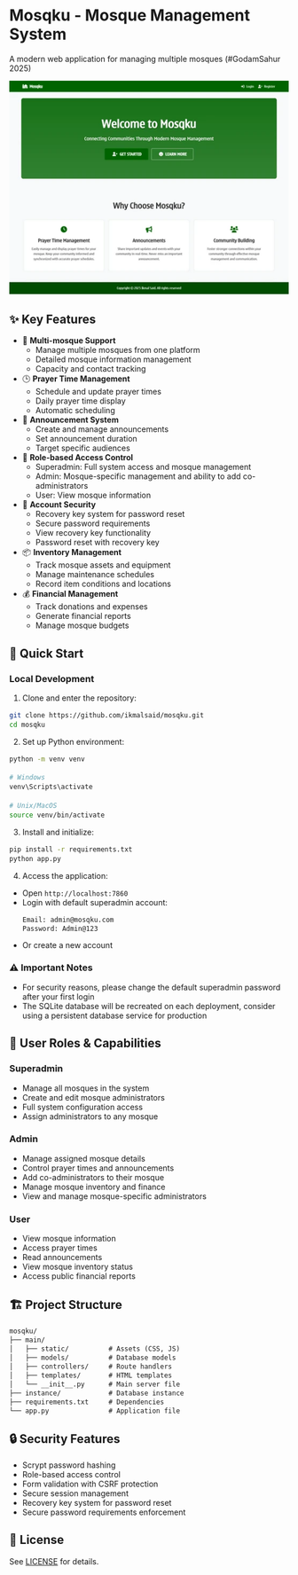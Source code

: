 # Mosqku - Mosque Management System

A modern web application for managing multiple mosques (#GodamSahur 2025)

![Mosqku Homepage](assets/thumb.webp)

## ✨ Key Features

- 🕌 **Multi-mosque Support**
  - Manage multiple mosques from one platform
  - Detailed mosque information management
  - Capacity and contact tracking
- 🕒 **Prayer Time Management**
  - Schedule and update prayer times
  - Daily prayer time display
  - Automatic scheduling
- 📢 **Announcement System**
  - Create and manage announcements
  - Set announcement duration
  - Target specific audiences
- 👥 **Role-based Access Control**
  - Superadmin: Full system access and mosque management
  - Admin: Mosque-specific management and ability to add co-administrators
  - User: View mosque information
- 🔐 **Account Security**
  - Recovery key system for password reset
  - Secure password requirements
  - View recovery key functionality
  - Password reset with recovery key
- 📦 **Inventory Management**
  - Track mosque assets and equipment
  - Manage maintenance schedules
  - Record item conditions and locations
- 💰 **Financial Management**
  - Track donations and expenses
  - Generate financial reports
  - Manage mosque budgets

## 🚀 Quick Start

### Local Development

1. Clone and enter the repository:
```bash
git clone https://github.com/ikmalsaid/mosqku.git
cd mosqku
```

2. Set up Python environment:
```bash
python -m venv venv

# Windows
venv\Scripts\activate

# Unix/MacOS
source venv/bin/activate
```

3. Install and initialize:
```bash
pip install -r requirements.txt
python app.py
```

4. Access the application:
- Open `http://localhost:7860`
- Login with default superadmin account:
  ```
  Email: admin@mosqku.com
  Password: Admin@123
  ```
- Or create a new account

### ⚠️ Important Notes
- For security reasons, please change the default superadmin password after your first login
- The SQLite database will be recreated on each deployment, consider using a persistent database service for production

## 👥 User Roles & Capabilities

### Superadmin
- Manage all mosques in the system
- Create and edit mosque administrators
- Full system configuration access
- Assign administrators to any mosque

### Admin
- Manage assigned mosque details
- Control prayer times and announcements
- Add co-administrators to their mosque
- Manage mosque inventory and finance
- View and manage mosque-specific administrators

### User
- View mosque information
- Access prayer times
- Read announcements
- View mosque inventory status
- Access public financial reports

## 🏗️ Project Structure
```
mosqku/
├── main/
│   ├── static/          # Assets (CSS, JS)
│   ├── models/          # Database models
│   ├── controllers/     # Route handlers
│   ├── templates/       # HTML templates
│   └── __init__.py      # Main server file
├── instance/            # Database instance
├── requirements.txt     # Dependencies
└── app.py               # Application file
```

## 🔒 Security Features

- Scrypt password hashing
- Role-based access control
- Form validation with CSRF protection
- Secure session management
- Recovery key system for password reset
- Secure password requirements enforcement

## 📄 License

See [LICENSE](LICENSE) for details.